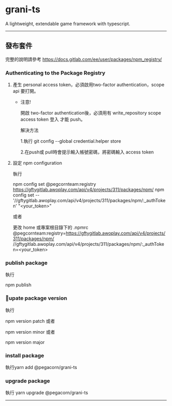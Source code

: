 # grani-ts

A lightweight, extendable game framework with typescript.
***
## 發布套件

完整的說明請參考
https://docs.gitlab.com/ee/user/packages/npm_registry/
### Authenticating to the Package Registry
1. 產生 personal access token，必須啟用two-factor authentication，scope api 要打開。

    * 注意!

      開啟 two-factor authentication後，必須用有 write_repository scope access token 登入 才能 push。

      解決方法

      1.執行 git config --global credential.helper store

      2.在push或 pull時會提示輸入帳號密碼，將密碼輸入 access token

2. 設定 npm configuration

    執行

    npm config set @pegcornteam:registry https://gftygitlab.awoplay.com/api/v4/projects/311/packages/npm/
    npm config set -- '//gftygitlab.awoplay.com/api/v4/projects/311/packages/npm/:_authToken' "<your_token>"

    或者

    更改 home 或專案根目錄下的 .npmrc
    @pegcornteam:registry=https://gftygitlab.awoplay.com/api/v4/projects/311/packages/npm/
    //gftygitlab.awoplay.com/api/v4/projects/311/packages/npm/:_authToken=<your_token>

### publish package

執行

npm publish

### upate package version

執行

npm version patch  或者

npm version minor  或者

npm version major
### install package

執行yarn add @pegacorn/grani-ts


### upgrade package


執行 yarn upgrade @pegacorn/grani-ts


***